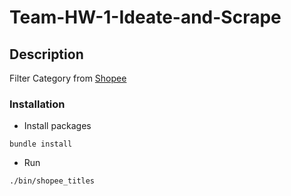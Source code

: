 # Team-HW-1-Ideate-and-Scrape

## Description

Filter Category from  [Shopee](http://shopee.tw/mobile/)

### Installation
- Install packages
```
bundle install
```
- Run
```
./bin/shopee_titles
```

